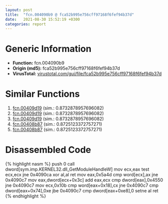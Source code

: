 ```yaml
---
layout: post
title:  "fcn.004090b9 @ fca52b995e756cff97168f6fef94b37d"
date:   2021-08-30 15:52:19 +0300
categories: report
---
```


# Generic Information
- **Function:** fcn.004090b9
- **Origin (md5):** fca52b995e756cff97168f6fef94b37d
- **VirusTotal:** [virustotal.com/gui/file/fca52b995e756cff97168f6fef94b37d][virustotal_ref]



# Similar Functions

1. [fcn.00409d19][similar_1_ref] (sim.: 0.8732878957696082)
2. [fcn.00409d19][similar_2_ref] (sim.: 0.8732878957696082)
3. [fcn.00409d19][similar_3_ref] (sim.: 0.8732878957696082)
4. [fcn.00408b87][similar_4_ref] (sim.: 0.8725123372757271)
5. [fcn.00408b87][similar_5_ref] (sim.: 0.8725123372757271)


# Disassembled Code

{% highlight nasm %}
push 0
call dword[sym.imp.KERNEL32.dll_GetModuleHandleW]
mov ecx,eax
test ecx,ecx
jne 0x4090ca
xor al,al
ret 
mov eax,0x5a4d
cmp word[ecx],ax
jne 0x4090c7
mov eax,dword[ecx+0x3c]
add eax,ecx
cmp dword[eax],0x4550
jne 0x4090c7
mov ecx,0x10b
cmp word[eax+0x18],cx
jne 0x4090c7
cmp dword[eax+0x74],0xe
jbe 0x4090c7
cmp dword[eax+0xe8],0
setne al
ret 
{% endhighlight %}


[similar_1_ref]: /report/fcn.00409d19@a7fde220a04c8ad1ded25e571c4daa50
[similar_2_ref]: /report/fcn.00409d19@339149a6ceaff8ec9831ebc6113adb23
[similar_3_ref]: /report/fcn.00409d19@0b073c89b077a27e3496540be7574e33
[similar_4_ref]: /report/fcn.00408b87@ce89505d1998cb8719c6ac390eeeb98e
[similar_5_ref]: /report/fcn.00408b87@14618ef6ca36984f994ab39b0c0ac7d8
[virustotal_ref]: https://www.virustotal.com/gui/file/fca52b995e756cff97168f6fef94b37d